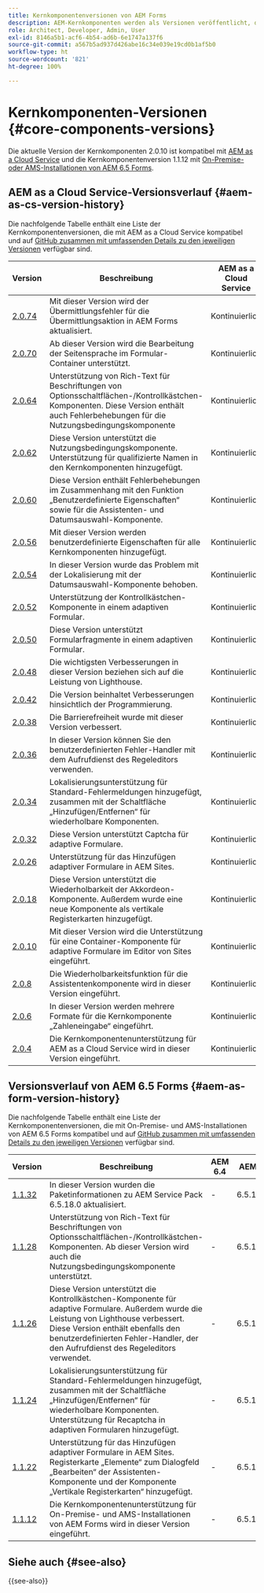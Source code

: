 ```yaml
---
title: Kernkomponentenversionen von AEM Forms
description: AEM-Kernkomponenten werden als Versionen veröffentlicht, die mehr als eine Version derselben Kernkomponenten enthalten können. In diesem Dokument wird erläutert, welche Versionen veröffentlicht werden und wie die Kompatibilität mit Kernkomponenten und AEM verstanden werden kann.
role: Architect, Developer, Admin, User
exl-id: 8146a5b1-acf6-4b54-ad6b-6e1747a137f6
source-git-commit: a567b5ad937d426abe16c34e039e19cd0b1af5b0
workflow-type: ht
source-wordcount: '821'
ht-degree: 100%

---
```


# Kernkomponenten-Versionen {#core-components-versions}

Die aktuelle Version der Kernkomponenten 2.0.10 ist kompatibel mit [AEM as a Cloud Service](https://experienceleague.adobe.com/docs/experience-manager-cloud-service/landing/home.html?lang=de) und die Kernkomponentenversion 1.1.12 mit [On-Premise- oder AMS-Installationen von AEM 6.5 Forms](https://experienceleague.adobe.com/docs/experience-manager-65/user-guide/home.html?lang=de).

## AEM as a Cloud Service-Versionsverlauf {#aem-as-cs-version-history}

Die nachfolgende Tabelle enthält eine Liste der Kernkomponentenversionen, die mit AEM as a Cloud Service kompatibel und auf [GitHub zusammen mit umfassenden Details zu den jeweiligen Versionen](https://github.com/adobe/aem-core-forms-components/releases) verfügbar sind.

| Version | Beschreibung | AEM as a Cloud Service | Java™ | Veröffentlichungsdatum |
|---|---|---|---|---|
| [2.0.74](https://github.com/adobe/aem-core-forms-components/releases/tag/core-forms-components-reactor-2.0.74) | Mit dieser Version wird der Übermittlungsfehler für die Übermittlungsaktion in AEM Forms aktualisiert. | Kontinuierlich | 8, 11 | 15. November 2023 |
| [2.0.70](https://github.com/adobe/aem-core-forms-components/releases/tag/core-forms-components-reactor-2.0.70) | Ab dieser Version wird die Bearbeitung der Seitensprache im Formular-Container unterstützt. | Kontinuierlich | 8, 11 | 10. November 2023 |
| [2.0.64](https://github.com/adobe/aem-core-forms-components/releases/tag/core-forms-components-reactor-2.0.64) | Unterstützung von Rich-Text für Beschriftungen von Optionsschaltflächen-/Kontrollkästchen-Komponenten. Diese Version enthält auch Fehlerbehebungen für die Nutzungsbedingungskomponente | Kontinuierlich | 8, 11 | 6. November 2023 |
| [2.0.62](https://github.com/adobe/aem-core-forms-components/releases/tag/core-forms-components-reactor-2.0.62) | Diese Version unterstützt die Nutzungsbedingungskomponente. Unterstützung für qualifizierte Namen in den Kernkomponenten hinzugefügt. | Kontinuierlich | 8, 11 | 16. Oktober 2023 |
| [2.0.60](https://github.com/adobe/aem-core-forms-components/releases/tag/core-forms-components-reactor-2.0.60) | Diese Version enthält Fehlerbehebungen im Zusammenhang mit den Funktion „Benutzerdefinierte Eigenschaften“ sowie für die Assistenten- und Datumsauswahl-Komponente. | Kontinuierlich | 8, 11 | 12. September 2023 |
| [2.0.56](https://github.com/adobe/aem-core-forms-components/releases/tag/core-forms-components-reactor-2.0.56) | Mit dieser Version werden benutzerdefinierte Eigenschaften für alle Kernkomponenten hinzugefügt. | Kontinuierlich | 8, 11 | 12. September 2023 |
| [2.0.54](https://github.com/adobe/aem-core-forms-components/releases/tag/core-forms-components-reactor-2.0.54) | In dieser Version wurde das Problem mit der Lokalisierung mit der Datumsauswahl-Komponente behoben. | Kontinuierlich | 8, 11 | 30. August 2023 |
| [2.0.52](https://github.com/adobe/aem-core-forms-components/releases/tag/core-forms-components-reactor-2.0.52) | Unterstützung der Kontrollkästchen-Komponente in einem adaptiven Formular. | Kontinuierlich | 8, 11 | 25. August 2023 |
| [2.0.50](https://github.com/adobe/aem-core-forms-components/releases/tag/core-forms-components-reactor-2.0.50) | Diese Version unterstützt Formularfragmente in einem adaptiven Formular. | Kontinuierlich | 8, 11 | 4. August 2023 |
| [2.0.48](https://github.com/adobe/aem-core-forms-components/releases/tag/core-forms-components-reactor-2.0.48) | Die wichtigsten Verbesserungen in dieser Version beziehen sich auf die Leistung von Lighthouse. | Kontinuierlich | 8, 11 | 25. Juli 2023 |
| [2.0.42](https://github.com/adobe/aem-core-forms-components/releases/tag/core-forms-components-reactor-2.0.42) | Die Version beinhaltet Verbesserungen hinsichtlich der Programmierung. | Kontinuierlich | 8, 11 | 18. Juli 2023 |
| [2.0.38](https://github.com/adobe/aem-core-forms-components/releases/tag/core-forms-components-reactor-2.0.38) | Die Barrierefreiheit wurde mit dieser Version verbessert. | Kontinuierlich | 8, 11 | 17. Juli 2023 |
| [2.0.36](https://github.com/adobe/aem-core-forms-components/releases/tag/core-forms-components-reactor-2.0.36) | In dieser Version können Sie den benutzerdefinierten Fehler-Handler mit dem Aufrufdienst des Regeleditors verwenden. | Kontinuierlich | 8, 11 | 3. Juli 2023 |
| [2.0.34](https://github.com/adobe/aem-core-forms-components/releases/tag/core-forms-components-reactor-2.0.34) | Lokalisierungsunterstützung für Standard-Fehlermeldungen hinzugefügt, zusammen mit der Schaltfläche „Hinzufügen/Entfernen“ für wiederholbare Komponenten. | Kontinuierlich | 8, 11 | 28. Juni 2023 |
| [2.0.32](https://github.com/adobe/aem-core-forms-components/releases/tag/core-forms-components-reactor-2.0.32) | Diese Version unterstützt Captcha für adaptive Formulare. | Kontinuierlich | 8, 11 | 15. Juni 2023 |
| [2.0.26](https://github.com/adobe/aem-core-forms-components/releases/tag/core-forms-components-reactor-2.0.26) | Unterstützung für das Hinzufügen adaptiver Formulare in AEM Sites. | Kontinuierlich | 8, 11 | 7. Juni 2023 |
| [2.0.18](https://github.com/adobe/aem-core-forms-components/releases/tag/core-forms-components-reactor-2.0.18) | Diese Version unterstützt die Wiederholbarkeit der Akkordeon-Komponente. Außerdem wurde eine neue Komponente als vertikale Registerkarten hinzugefügt. | Kontinuierlich | 8, 11 | 5. Juni 2023 |
| [2.0.10](https://github.com/adobe/aem-core-forms-components/releases/tag/core-forms-components-reactor-2.0.10) | Mit dieser Version wird die Unterstützung für eine Container-Komponente für adaptive Formulare im Editor von Sites eingeführt. | Kontinuierlich | 8, 11 | 17. März 2023 |
| [2.0.8](https://github.com/adobe/aem-core-forms-components/releases/tag/core-forms-components-reactor-2.0.8) | Die Wiederholbarkeitsfunktion für die Assistentenkomponente wird in dieser Version eingeführt. | Kontinuierlich | 8, 11 | 03. März 2023 |
| [2.0.6](https://github.com/adobe/aem-core-forms-components/releases/tag/core-forms-components-reactor-2.0.6) | In dieser Version werden mehrere Formate für die Kernkomponente „Zahleneingabe“ eingeführt. | Kontinuierlich | 8, 11 | 08. Februar 2023 |
| [2.0.4](https://github.com/adobe/aem-core-forms-components/releases/tag/core-forms-components-reactor-2.0.6) | Die Kernkomponentenunterstützung für AEM as a Cloud Service wird in dieser Version eingeführt. | Kontinuierlich | 8, 11 | 30. Januar 2023 |

## Versionsverlauf von AEM 6.5 Forms {#aem-as-form-version-history}

Die nachfolgende Tabelle enthält eine Liste der Kernkomponentenversionen, die mit On-Premise- und AMS-Installationen von AEM 6.5 Forms kompatibel und auf [GitHub zusammen mit umfassenden Details zu den jeweiligen Versionen](https://github.com/adobe/aem-core-forms-components/releases/tag/core-forms-components-reactor-1.1.12) verfügbar sind.

| Version | Beschreibung | AEM 6.4 | AEM 6.5 | Java™ | Veröffentlichungsdatum |
|---|---|---|---|---|---|
| [1.1.32](https://github.com/adobe/aem-core-forms-components/releases/tag/core-forms-components-reactor-1.1.32) | In dieser Version wurden die Paketinformationen zu AEM Service Pack 6.5.18.0 aktualisiert. | - | 6.5.16.0+ | 8, 11 | 15. Oktober 2023 |
| [1.1.28](https://github.com/adobe/aem-core-forms-components/releases/tag/core-forms-components-reactor-1.1.28) | Unterstützung von Rich-Text für Beschriftungen von Optionsschaltflächen-/Kontrollkästchen-Komponenten. Ab dieser Version wird auch die Nutzungsbedingungskomponente unterstützt. | - | 6.5.16.0+ | 8, 11 | 15. Oktober 2023 |
| [1.1.26](https://github.com/adobe/aem-core-forms-components/releases/tag/core-forms-components-reactor-1.1.26) | Diese Version unterstützt die Kontrollkästchen-Komponente für adaptive Formulare. Außerdem wurde die Leistung von Lighthouse verbessert. Diese Version enthält ebenfalls den benutzerdefinierten Fehler-Handler, der den Aufrufdienst des Regeleditors verwendet. | - | 6.5.16.0+ | 8, 11 | 15. Oktober 2023 |
| [1.1.24](https://github.com/adobe/aem-core-forms-components/releases/tag/core-forms-components-reactor-1.1.24) | Lokalisierungsunterstützung für Standard-Fehlermeldungen hinzugefügt, zusammen mit der Schaltfläche „Hinzufügen/Entfernen“ für wiederholbare Komponenten. Unterstützung für Recaptcha in adaptiven Formularen hinzugefügt. | - | 6.5.16.0+ | 8, 11 | 29. Juni 2023 |
| [1.1.22](https://github.com/adobe/aem-core-forms-components/releases/tag/core-forms-components-reactor-1.1.22) | Unterstützung für das Hinzufügen adaptiver Formulare in AEM Sites. Registerkarte „Elemente“ zum Dialogfeld „Bearbeiten“ der Assistenten-Komponente und der Komponente „Vertikale Registerkarten“ hinzugefügt. | - | 6.5.16.0+ | 8, 11 | 07. Juni 2023 |
| [1.1.12](https://github.com/adobe/aem-core-forms-components/releases/tag/core-forms-components-reactor-1.1.12) | Die Kernkomponentenunterstützung für On-Premise- und AMS-Installationen von AEM Forms wird in dieser Version eingeführt. | - | 6.5.16.0+ | 8, 11 | 08. Februar 2023 |

## Siehe auch {#see-also}

{{see-also}}